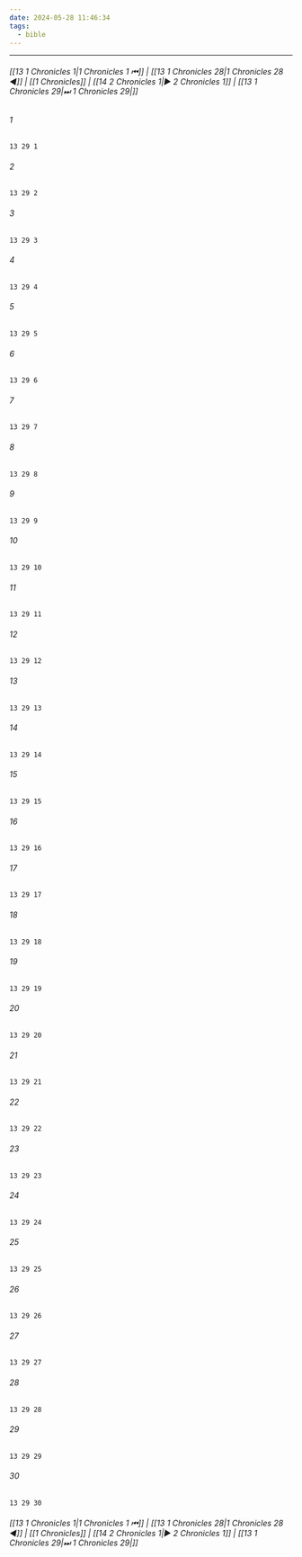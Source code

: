 ```yaml
---
date: 2024-05-28 11:46:34
tags:
  - bible
---
```

___

###### [[13 1 Chronicles 1|1 Chronicles 1 ⏮]] | [[13 1 Chronicles 28|1 Chronicles 28 ◀]] | [[1 Chronicles]] | [[14 2 Chronicles 1|▶ 2 Chronicles 1]] | [[13 1 Chronicles 29|⏭ 1 Chronicles 29|]]

###### 1
``` verse
13 29 1 
```
###### 2
``` verse
13 29 2 
```
###### 3
``` verse
13 29 3 
```
###### 4
``` verse
13 29 4 
```
###### 5
``` verse
13 29 5 
```
###### 6
``` verse
13 29 6 
```
###### 7
``` verse
13 29 7 
```
###### 8
``` verse
13 29 8 
```
###### 9
``` verse
13 29 9 
```
###### 10
``` verse
13 29 10 
```
###### 11
``` verse
13 29 11 
```
###### 12
``` verse
13 29 12 
```
###### 13
``` verse
13 29 13 
```
###### 14
``` verse
13 29 14 
```
###### 15
``` verse
13 29 15 
```
###### 16
``` verse
13 29 16 
```
###### 17
``` verse
13 29 17 
```
###### 18
``` verse
13 29 18 
```
###### 19
``` verse
13 29 19 
```
###### 20
``` verse
13 29 20 
```
###### 21
``` verse
13 29 21 
```
###### 22
``` verse
13 29 22 
```
###### 23
``` verse
13 29 23 
```
###### 24
``` verse
13 29 24 
```
###### 25
``` verse
13 29 25 
```
###### 26
``` verse
13 29 26 
```
###### 27
``` verse
13 29 27 
```
###### 28
``` verse
13 29 28 
```
###### 29
``` verse
13 29 29 
```
###### 30
``` verse
13 29 30 
```

###### [[13 1 Chronicles 1|1 Chronicles 1 ⏮]] | [[13 1 Chronicles 28|1 Chronicles 28 ◀]] | [[1 Chronicles]] | [[14 2 Chronicles 1|▶ 2 Chronicles 1]] | [[13 1 Chronicles 29|⏭ 1 Chronicles 29|]]

